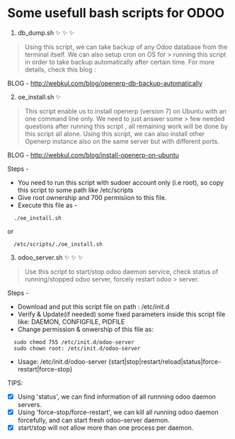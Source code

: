 # Some usefull bash scripts for ODOO

1) db_dump.sh :sparkles: :sparkles: :sparkles:

> Using this script, we can take backup of any Odoo database from the terminal itself. We can also setup cron on OS for        > running this script in order to take backup automatically after certain time.
For more details, check this blog :

BLOG - http://webkul.com/blog/openerp-db-backup-automatically

2) oe_install.sh :sparkles:

> This script enable us to install openerp (version 7) on Ubuntu with an one command line only. We need to just answer some    > few needed questions after running this script , all remaining work will be done by this script all alone.
> Using this script, we can also install other Openerp instance also on the same server but with different ports.

BLOG - http://webkul.com/blog/install-openerp-on-ubuntu

Steps -
- You need to run this script with sudoer account only (i.e root), so copy this script to some path like /etc/scripts
- Give root ownership and 700 permisiion to this file.
- Execute this file as -
```
  ./oe_install.sh 
```
or
```
  /etc/scripts/./oe_install.sh
```

3) odoo_server.sh :sparkles: :sparkles: :sparkles:

> Use this script to start/stop odoo daemon service, check status of running/stopped odoo server, forcely restart odoo        > server.

Steps -
- Download and put this script file on path : /etc/init.d
- Verify & Update(if needed) some fixed parameters inside this script file like: DAEMON, CONFIGFILE, PIDFILE
- Change permission & onwership of this file as:
```
  sudo chmod 755 /etc/init.d/odoo-server
  sudo chown root: /etc/init.d/odoo-server
```
- Usage: /etc/init.d/odoo-server {start|stop|restart/reload|status|force-restart|force-stop}

TIPS: 
- [x] Using 'status', we can find information of all runnning odoo daemon servers.
- [x] Using 'force-stop/force-restart', we can kill all running odoo daemon forcefully, and can start fresh odoo-server daemon.
- [x] start/stop will not allow more than one process per daemon.
